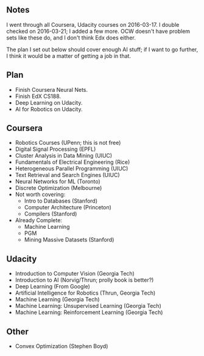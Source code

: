 ## Notes

I went through all Coursera, Udacity courses on 2016-03-17. I double
checked on 2016-03-21; I added a few more. OCW doesn't have problem
sets like these do, and I don't think Edx does either.

The plan I set out below should cover enough AI stuff; if I want to go
further, I think it would be a matter of getting a job in that.

## Plan

* Finish Coursera Neural Nets.
* Finish EdX CS188.
* Deep Learning on Udacity.
* AI for Robotics on Udacity.

## Coursera

* Robotics Courses (UPenn; this is not free)
* Digital Signal Processing (EPFL)
* Cluster Analysis in Data Mining (UIUC)
* Fundamentals of Electrical Engineering (Rice)
* Heterogeneous Parallel Programming (UIUC)
* Text Retrieval and Search Engines (UIUC)
* Neural Networks for ML (Toronto)
* Discrete Optimization (Melbourne)
* Not worth covering:
    * Intro to Databases (Stanford)
    * Computer Architecture (Princeton)
    * Compilers (Stanford)
* Already Complete:
    * Machine Learning
    * PGM
    * Mining Massive Datasets (Stanford)

## Udacity

* Introduction to Computer Vision (Georgia Tech)
* Introduction to AI (Norvig/Thrun; prolly book is better?)
* Deep Learning (From Google)
* Artificial Intelligence for Robotics (Thrun, Georgia Tech)
* Machine Learning (Georgia Tech)
* Machine Learning: Unsupervised Learning (Georgia Tech)
* Machine Learning: Reinforcement Learning (Georgia Tech)

## Other

* Convex Optimization (Stephen Boyd)
